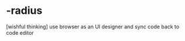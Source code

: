 -radius
=======

[wishful thinking] use browser as an UI designer and sync code back to code editor
